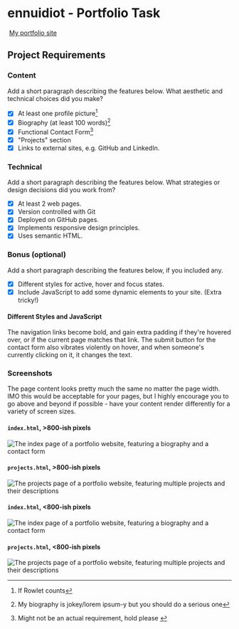 #  ennuidiot - Portfolio Task
​
[My portfolio site](https://ennuidiot.github.io/)
​
## Project Requirements

### Content
 Add a short paragraph describing the features below. What aesthetic and technical choices did you make? 
- [x] At least one profile picture[^1] 
- [x] Biography (at least 100 words)[^2]
- [x] Functional Contact Form[^3]
- [x] "Projects" section 
- [x] Links to external sites, e.g. GitHub and LinkedIn.

[^1]: If Rowlet counts
[^2]: My biography is jokey/lorem ipsum-y but you should do a serious one
[^3]: Might not be an actual requirement, hold please
​
### Technical
 Add a short paragraph describing the features below. What strategies or design decisions did you work from? 
- [x] At least 2 web pages.
- [x] Version controlled with Git
- [x] Deployed on GitHub pages.
- [x] Implements responsive design principles.
- [x] Uses semantic HTML.

### Bonus (optional)
 Add a short paragraph describing the features below, if you included any. 
- [x] Different styles for active, hover and focus states.
- [x] Include JavaScript to add some dynamic elements to your site. (Extra tricky!)

#### Different Styles and JavaScript

The navigation links become bold, and gain extra padding if they're hovered over, or if the current page matches that 
link. The submit button for the contact form also vibrates violently on hover, and when someone's currently clicking on
it, it changes the text.
​
### Screenshots
The page content looks pretty much the same no matter the page width. IMO this would be acceptable for your pages, but
I highly encourage you to go above and beyond if possible - have your content render differently for a variety of screen
sizes.

####  `index.html`, >800-ish pixels
![The index page of a portfolio website, featuring a biography and a contact form](./readme_img/index_large.jpeg)

####  `projects.html`, >800-ish pixels
![The projects page of a portfolio website, featuring multiple projects and their descriptions](./readme_img/projects_large.jpeg)

####  `index.html`, <800-ish pixels
![The index page of a portfolio website, featuring a biography and a contact form](./readme_img/index_small.jpeg)

####  `projects.html`, <800-ish pixels
![The projects page of a portfolio website, featuring multiple projects and their descriptions](./readme_img/projects_small.jpeg)
